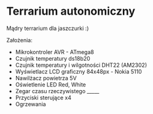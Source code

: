 # Terrarium autonomiczny
Mądry terrarium dla jaszczurki :)



Założenia:
* Mikrokontroler AVR - ATmega8 
* Czujnik temperatury ds18b20
* Czujnik temperatury i wilgotności DHT22 (AM2302)
* Wyświetlacz LCD graficzny 84x48px - Nokia 5110
* Nawilżacz powietrza 5V
* Oświetlenie LED Red, White
* Zegar czasu rzeczywistego _____
* Przyciski sterujące x4
* Ogrzewania
